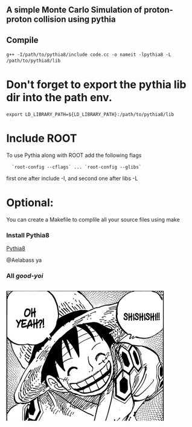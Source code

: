 ## A simple Monte Carlo Simulation of proton-proton collision using pythia


## Compile

```
g++ -I/path/to/pythia8/include code.cc -o nameit -lpythia8 -L /path/to/pythia8/lib 

```
# Don't forget to export the pythia lib dir into the path env.

```
export LD_LIBRARY_PATH=${LD_LIBRARY_PATH}:/path/to/pythia8/lib
```

# Include ROOT
To use Pythia along with ROOT add the following flags
```
  `root-config --cflags` ... `root-config --glibs`
```

first one after include -I, and second one after libs -L


# Optional:

You can create a Makefile to complile all your source files using make


### Install Pythia8
<a href="https://pythia.org">Pythia8</a>







@Aelabass ya

<h3>All <em><strong>good-yoi</strong></em></h3>


<img style="border-redius:2px;margin:13px 0;"  src="s.png" alt="shishsi">
